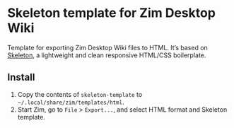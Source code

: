 # Skeleton template for Zim Desktop Wiki

Template for exporting Zim Desktop Wiki files to HTML.
It’s based on [Skeleton](https://github.com/dhg/Skeleton), a lightweight and clean responsive HTML/CSS boilerplate.

## Install

1. Copy the contents of `skeleton-template` to `~/.local/share/zim/templates/html`.
2. Start Zim, go to `File` > `Export...`, and select HTML format and Skeleton template.

